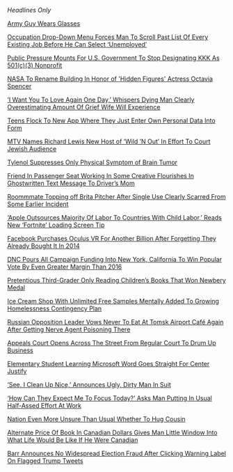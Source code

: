 *Headlines Only*

[Army Guy Wears Glasses](https://www.theonion.com/army-guy-wears-glasses-1841589989)

[Occupation Drop-Down Menu Forces Man To Scroll Past List Of Every Existing Job Before He Can Select ‘Unemployed’](https://local.theonion.com/occupation-drop-down-menu-forces-man-to-scroll-past-lis-1843104474)

[Public Pressure Mounts For U.S. Government To Stop Designating KKK As 501(c)(3) Nonprofit](https://www.theonion.com/public-pressure-mounts-for-u-s-government-to-stop-desi-1844121337)

[NASA To Rename Building In Honor of 'Hidden Figures' Actress Octavia Spencer](https://www.theonion.com/nasa-to-rename-building-in-honor-of-hidden-figures-ac-1844180231)

[‘I Want You To Love Again One Day,’ Whispers Dying Man Clearly Overestimating Amount Of Grief Wife Will Experience](https://www.theonion.com/i-want-you-to-love-again-one-day-whispers-dying-man-1844306255)

[Teens Flock To New App Where They Just Enter Own Personal Data Into Form](https://www.theonion.com/teens-flock-to-new-app-where-they-just-enter-own-person-1844339166)

[MTV Names Richard Lewis New Host of ‘Wild ’N Out’ In Effort To Court Jewish Audience](https://entertainment.theonion.com/mtv-names-richard-lewis-new-host-of-wild-n-out-in-ef-1844443985)

[Tylenol Suppresses Only Physical Symptom of Brain Tumor](https://www.instagram.com/p/CDJloHTnFS7/)

[Friend In Passenger Seat Working In Some Creative Flourishes In Ghostwritten Text Message To Driver’s Mom](https://local.theonion.com/friend-in-passenger-seat-working-in-some-creative-flour-1844652783)

[Roommmate Topping off Brita Pitcher After Single Use Clearly Scarred From Some Earlier Incident](https://www.instagram.com/p/CEDiYWLFEWl/)

[‘Apple Outsources Majority Of Labor To Countries With Child Labor,’ Reads New ‘Fortnite’ Loading Screen Tip](https://www.theonion.com/apple-outsources-majority-of-labor-to-countries-with-c-1844776901)

[Facebook Purchases Oculus VR For Another Billion After Forgetting They Already Bought It In 2014](https://www.theonion.com/facebook-purchases-oculus-vr-for-another-2-billion-aft-1844883033)

[DNC Pours All Campaign Funding Into New York, California To Win Popular Vote By Even Greater Margin Than 2016](https://politics.theonion.com/dnc-pours-all-campaign-funding-into-new-york-californi-1844882563)

[Pretentious Third-Grader Only Reading Children’s Books That Won Newbery Medal](https://local.theonion.com/pretentious-third-grader-only-reading-children-s-books-1844907873)

[Ice Cream Shop With Unlimited Free Samples Mentally Added To Growing Homelessness Contingency Plan](https://local.theonion.com/ice-cream-shop-with-unlimited-free-samples-mentally-add-1844942230)

[Russian Opposition Leader Vows Never To Eat At Tomsk Airport Café Again After Getting Nerve Agent Poisoning There](https://politics.theonion.com/russian-opposition-leader-vows-never-to-eat-at-tomsk-ai-1844999663)

[Appeals Court Opens Across The Street From Regular Court To Drum Up Business](https://www.theonion.com/appeals-court-opens-across-the-street-from-regular-cour-1845243884)

[Elementary Student Learning Microsoft Word Goes Straight For Center Justify](https://local.theonion.com/elementary-student-learning-microsoft-word-goes-straigh-1845481293)

[‘See, I Clean Up Nice,’ Announces Ugly, Dirty Man In Suit](https://local.theonion.com/see-i-clean-up-nice-announces-ugly-dirty-man-in-su-1845547975)

[‘How Can They Expect Me To Focus Today?’ Asks Man Putting In Usual Half-Assed Effort At Work](https://www.theonion.com/how-can-they-expect-me-to-focus-today-asks-man-putti-1845574789)

[Nation Even More Unsure Than Usual Whether To Hug Cousin](https://www.theonion.com/nation-even-more-unsure-than-usual-whether-to-hug-cousi-1845756787)

[Alternate Price Of Book In Canadian Dollars Gives Man Little Window Into What Life Would Be Like If He Were Canadian
](https://local.theonion.com/alternate-price-of-book-in-canadian-dollars-gives-man-l-1845740458)

[Barr Announces No Widespread Election Fraud After Clicking Warning Label On Flagged Trump Tweets](https://www.theonion.com/barr-announces-no-widespread-election-fraud-after-click-1845792612)
